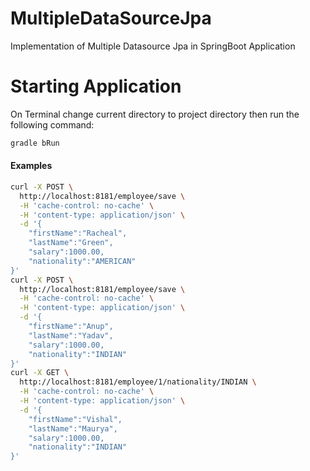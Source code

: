 # MultipleDataSourceJpa
Implementation of Multiple Datasource Jpa in SpringBoot Application

# Starting Application
On Terminal change current directory to project directory then run the following command:
```bash
gradle bRun
```
#### Examples
```bash
curl -X POST \
  http://localhost:8181/employee/save \
  -H 'cache-control: no-cache' \
  -H 'content-type: application/json' \
  -d '{
	"firstName":"Racheal",
	"lastName":"Green",
	"salary":1000.00,
	"nationality":"AMERICAN"
}'
curl -X POST \
  http://localhost:8181/employee/save \
  -H 'cache-control: no-cache' \
  -H 'content-type: application/json' \
  -d '{
	"firstName":"Anup",
	"lastName":"Yadav",
	"salary":1000.00,
	"nationality":"INDIAN"
}'
curl -X GET \
  http://localhost:8181/employee/1/nationality/INDIAN \
  -H 'cache-control: no-cache' \
  -H 'content-type: application/json' \
  -d '{
	"firstName":"Vishal",
	"lastName":"Maurya",
	"salary":1000.00,
	"nationality":"INDIAN"
}'
```